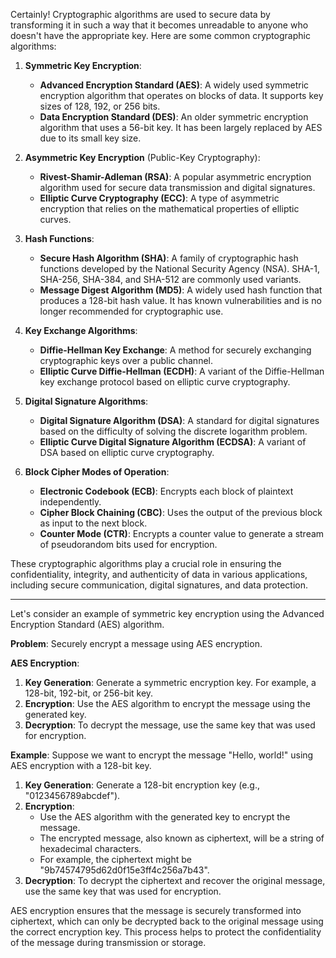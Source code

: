 Certainly! Cryptographic algorithms are used to secure data by transforming it in such a way that it becomes unreadable to anyone who doesn't have the appropriate key. Here are some common cryptographic algorithms:

1. **Symmetric Key Encryption**:
   - **Advanced Encryption Standard (AES)**: A widely used symmetric encryption algorithm that operates on blocks of data. It supports key sizes of 128, 192, or 256 bits.
   - **Data Encryption Standard (DES)**: An older symmetric encryption algorithm that uses a 56-bit key. It has been largely replaced by AES due to its small key size.

2. **Asymmetric Key Encryption** (Public-Key Cryptography):
   - **Rivest-Shamir-Adleman (RSA)**: A popular asymmetric encryption algorithm used for secure data transmission and digital signatures.
   - **Elliptic Curve Cryptography (ECC)**: A type of asymmetric encryption that relies on the mathematical properties of elliptic curves.

3. **Hash Functions**:
   - **Secure Hash Algorithm (SHA)**: A family of cryptographic hash functions developed by the National Security Agency (NSA). SHA-1, SHA-256, SHA-384, and SHA-512 are commonly used variants.
   - **Message Digest Algorithm (MD5)**: A widely used hash function that produces a 128-bit hash value. It has known vulnerabilities and is no longer recommended for cryptographic use.

4. **Key Exchange Algorithms**:
   - **Diffie-Hellman Key Exchange**: A method for securely exchanging cryptographic keys over a public channel.
   - **Elliptic Curve Diffie-Hellman (ECDH)**: A variant of the Diffie-Hellman key exchange protocol based on elliptic curve cryptography.

5. **Digital Signature Algorithms**:
   - **Digital Signature Algorithm (DSA)**: A standard for digital signatures based on the difficulty of solving the discrete logarithm problem.
   - **Elliptic Curve Digital Signature Algorithm (ECDSA)**: A variant of DSA based on elliptic curve cryptography.

6. **Block Cipher Modes of Operation**:
   - **Electronic Codebook (ECB)**: Encrypts each block of plaintext independently.
   - **Cipher Block Chaining (CBC)**: Uses the output of the previous block as input to the next block.
   - **Counter Mode (CTR)**: Encrypts a counter value to generate a stream of pseudorandom bits used for encryption.

These cryptographic algorithms play a crucial role in ensuring the confidentiality, integrity, and authenticity of data in various applications, including secure communication, digital signatures, and data protection.

---

Let's consider an example of symmetric key encryption using the Advanced Encryption Standard (AES) algorithm.

**Problem**: Securely encrypt a message using AES encryption.

**AES Encryption**:
1. **Key Generation**: Generate a symmetric encryption key. For example, a 128-bit, 192-bit, or 256-bit key.
2. **Encryption**: Use the AES algorithm to encrypt the message using the generated key.
3. **Decryption**: To decrypt the message, use the same key that was used for encryption.

**Example**:
Suppose we want to encrypt the message "Hello, world!" using AES encryption with a 128-bit key.

1. **Key Generation**: Generate a 128-bit encryption key (e.g., "0123456789abcdef").
2. **Encryption**:
   - Use the AES algorithm with the generated key to encrypt the message.
   - The encrypted message, also known as ciphertext, will be a string of hexadecimal characters.
   - For example, the ciphertext might be "9b74574795d62d0f15e3ff4c256a7b43".
3. **Decryption**: To decrypt the ciphertext and recover the original message, use the same key that was used for encryption.

AES encryption ensures that the message is securely transformed into ciphertext, which can only be decrypted back to the original message using the correct encryption key. This process helps to protect the confidentiality of the message during transmission or storage.